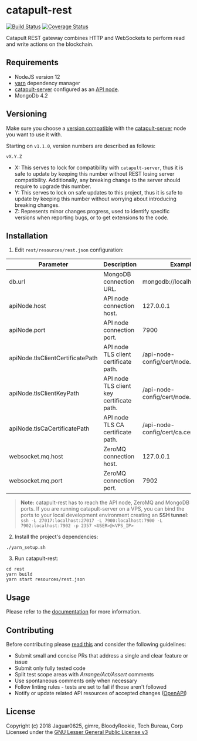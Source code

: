 # catapult-rest

[![Build Status](https://api.travis-ci.com/nemtech/catapult-rest.svg?branch=master)](https://travis-ci.com/nemtech/catapult-rest)
[![Coverage Status](https://coveralls.io/repos/github/nemtech/catapult-rest/badge.svg?branch=master)](https://coveralls.io/github/nemtech/catapult-rest?branch=master)

Catapult REST gateway combines HTTP and WebSockets to perform read and write actions on the blockchain.

## Requirements

- NodeJS version 12
- [yarn][yarn] dependency manager
- [catapult-server][catapult-server] configured as an [API node][api-node].
- MongoDb 4.2

## Versioning

Make sure you choose a [version compatible](COMPATIBILITY.md) with the [catapult-server][catapult-server] node you want to use it with.

Starting on `v1.1.0`, version numbers are described as follows:

`vX.Y.Z`

- X: This serves to lock for compatibility with `catapult-server`, thus it is safe to update by keeping this number without REST
losing server compatibility. Additionally, any breaking change to the server should require to upgrade this number.
- Y: This serves to lock on safe updates to this project, thus it is safe to update by keeping this number without worrying about
introducing breaking changes.
- Z: Represents minor changes progress, used to identify specific versions when reporting bugs, or to get extensions to the code.

## Installation

1. Edit ``rest/resources/rest.json`` configuration:

| Parameter | Description | Example  |
|-|-|-|
| db.url | MongoDB connection URL. | mongodb://localhost:27017/ |
| apiNode.host | API node connection host. | 127.0.0.1 |
| apiNode.port | API node connection port. | 7900 |
| apiNode.tlsClientCertificatePath | API node TLS client certificate path. | /api-node-config/cert/node.crt.pem |
| apiNode.tlsClientKeyPath | API node TLS client key certificate path.  | /api-node-config/cert/node.key.pem |
| apiNode.tlsCaCertificatePath| API node TLS CA certificate path. | /api-node-config/cert/ca.cert.pem |
| websocket.mq.host | ZeroMQ connection host. |  127.0.0.1 |
| websocket.mq.port | ZeroMQ connection port. |  7902 |

> **Note:** catapult-rest has to reach the API node, ZeroMQ and MongoDB ports. If you are running catapult-server on a VPS, you can bind the ports to your local development environment creating an **SSH tunnel**: ``ssh -L 27017:localhost:27017 -L 7900:localhost:7900 -L 7902:localhost:7902 -p 2357 <USER>@<VPS_IP>``

2. Install the project's dependencies:

```
./yarn_setup.sh
```

3. Run catapult-rest:

```
cd rest
yarn build
yarn start resources/rest.json
```

## Usage

Please refer to the [documentation](https://nemtech.github.io/api.html) for more information.

## Contributing

Before contributing please [read this](CONTRIBUTING.md) and consider the following guidelines:
- Submit small and concise PRs that address a single and clear feature or issue
- Submit only fully tested code
- Split test scope areas with _Arrange/Act/Assert_ comments
- Use spontaneous comments only when necessary
- Follow linting rules - tests are set to fail if those aren't followed
- Notify or update related API resources of accepted changes ([OpenAPI](https://github.com/nemtech/symbol-openapi))

## License

Copyright (c) 2018 Jaguar0625, gimre, BloodyRookie, Tech Bureau, Corp Licensed under the [GNU Lesser General Public License v3](LICENSE)

[yarn]: https://yarnpkg.com/lang/en/
[catapult-server]: https://github.com/nemtech/catapult-server
[api-node]: https://nemtech.github.io/server.html#installation
